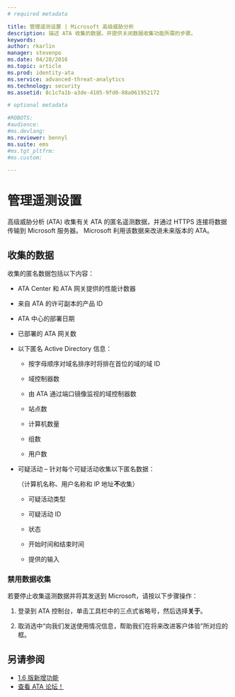 ```yaml
---
# required metadata

title: 管理遥测设置 | Microsoft 高级威胁分析
description: 描述 ATA 收集的数据，并提供关闭数据收集功能所需的步骤。
keywords:
author: rkarlin
manager: stevenpo
ms.date: 04/28/2016
ms.topic: article
ms.prod: identity-ata
ms.service: advanced-threat-analytics
ms.technology: security
ms.assetid: 8c1c7a1b-a3de-4105-9fd0-08a061952172

# optional metadata

#ROBOTS:
#audience:
#ms.devlang:
ms.reviewer: bennyl
ms.suite: ems
#ms.tgt_pltfrm:
#ms.custom:

---
```


# 管理遥测设置
高级威胁分析 (ATA) 收集有关 ATA 的匿名遥测数据，并通过 HTTPS 连接将数据传输到 Microsoft 服务器。  Microsoft 利用该数据来改进未来版本的 ATA。

## 收集的数据
收集的匿名数据包括以下内容：

-   ATA Center 和 ATA 网关提供的性能计数器

-   来自 ATA 的许可副本的产品 ID

-   ATA 中心的部署日期

-   已部署的 ATA 网关数

-   以下匿名 Active Directory 信息：

    -   按字母顺序对域名排序时将排在首位的域的域 ID

    -   域控制器数

    -   由 ATA 通过端口镜像监视的域控制器数

    -   站点数

    -   计算机数量

    -   组数

    -   用户数

-   可疑活动 – 针对每个可疑活动收集以下匿名数据：

    （计算机名称、用户名称和 IP 地址**不**收集）

    -   可疑活动类型

    -   可疑活动 ID

    -   状态

    -   开始时间和结束时间

    -   提供的输入

### 禁用数据收集
若要停止收集遥测数据并将其发送到 Microsoft，请按以下步骤操作：

1.  登录到 ATA 控制台，单击工具栏中的三点式省略号，然后选择**关于**。

2.  取消选中“向我们发送使用情况信息，帮助我们在将来改进客户体验”所对应的框。

## 另请参阅
- [1.6 版新增功能](/advanced-threat-analytics/understand-explore/whats-new-version-1.6)
- [查看 ATA 论坛！](https://social.technet.microsoft.com/Forums/security/en-US/home?forum=mata)


<!--HONumber=May16_HO3-->


